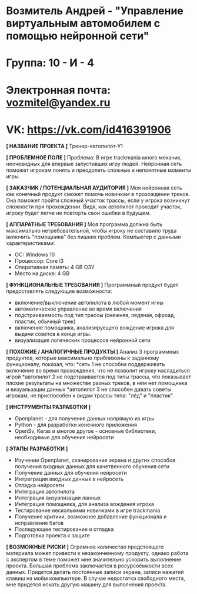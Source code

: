 # Возмитель Андрей - "Управление виртуальным автомобилем с помощью нейронной сети"

# Группа: 10 - И - 4
# Электронная почта: vozmitel@yandex.ru
# VK: https://vk.com/id416391906

**[ НАЗВАНИЕ ПРОЕКТА ]**
Тренер-автопилот-У1

**[ ПРОБЛЕМНОЕ ПОЛЕ ]**
Проблема: В игре trackmania много механик, неочевидных для впервые запустивших игру людей. Нейронная сеть поможет игрокам понять и преодолеть сложные и непонятные моменты игры.

**[ ЗАКАЗЧИК / ПОТЕНЦИАЛЬНАЯ АУДИТОРИЯ ]**
Моя нейронная сеть как конечный продукт сможет помочь новичкам в прохождении треков. Она поможет пройти сложный участок трассы, если у игрока возникнут сложности при прохождении. Видя, как автопилот проходит участок, игроку будет легче не повторть свои ошибки в будущем.

**[ АППАРАТНЫЕ ТРЕБОВАНИЯ ]** 
Моя программа должна быть максимально нетребовательной, чтобы игроку не составило труда включить "помощника" без лишних проблем.
Компьютер с данными характеристиками:
* ОС: Windows 10
* Процессор: Core i3
* Оперативная память: 4 GB ОЗУ
* Место на диске: 4 GB

**[ ФУНКЦИОНАЛЬНЫЕ ТРЕБОВАНИЯ ]**
Программный продукт будет предоставлять следующие возможности:
* включение/выключение автопилота в любой момент игиы
* автоматическое управление во время включения
* подстраиваемость под тип трассы (снежняя, ледяная, офроад, пластик, обычный трек)
* включение помощника, анализируещего вождение игрока для выдачи советов в конце игры.
* визуализация логических процессов нейронной сети

**[ ПОХОЖИЕ / АНАЛОГИЧНЫЕ ПРОДУКТЫ ]**
Анализ 3 программных продуктов, которые максимально приближены к заданному функционалу, показал, что:
*сеть 1 не способна поддерживать включение во время прохождения, что не позволит игроку насладиться игрой
*автопилот 2 не подстраивается под типы трассы, что показывает плохие результаты на множестве разных треков, в нём нет помощника и визуальзации данных
*автопилот 3 не способен давать советы игрокам, не приспособен к видам трассы типа: "лёд" и "пластик".

**[ ИНСТРУМЕНТЫ РАЗРАБОТКИ ]**
* Openplanet - для получения данных напрямую из игры
* Python - для разработки конечного приложения
* OpenSv, Keras и многое другое - основные библиотеки, необходимые для обучения нейросети

**[ ЭТАПЫ РАЗРАБОТКИ ]**
* Изучение Openplanet, сканирования экрана и других способов получения входных данных для качетвенного обучения сети
* Получение данных для обучения нейросети
* Интреграция вводных данных в нейросеть
* Отладка нейросети
* Интеграция автопилота
* Интеграция визуализации ланных
* Интеграция помощника, для анализа вождения игрока
* Тестирование несколькими новичками в игре trackmania
* Получение критики, возможное добавление функционала и исправление багов
*	Последующее тестирование и отладка
*	Подготовка проекта к защите

**[ ВОЗМОЖНЫЕ РИСКИ ]**
Огромное количество предстоящего материала может привести к незаконченному продукту, однако работа с экспертом в теме поможет мне значительно ускорить выполнение проекта.
Большая проблема заключается в ресурсоёмкости всех данных. Придется делать постоянные записи экрана, записи нажатий клавиш на моём компьютере. В случае недостатка свободного места, мне придется искать другую машину для выполнения проекта.
